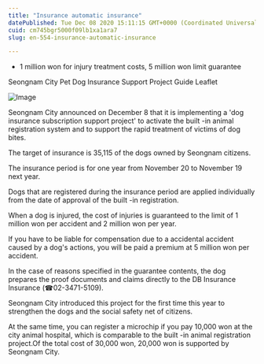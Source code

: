 ```yaml
---
title: "Insurance automatic insurance"
datePublished: Tue Dec 08 2020 15:11:15 GMT+0000 (Coordinated Universal Time)
cuid: cm745bgr5000f09lb1xa1ara7
slug: en-554-insurance-automatic-insurance

---
```



- 1 million won for injury treatment costs, 5 million won limit guarantee

Seongnam City Pet Dog Insurance Support Project Guide Leaflet

![Image](https://cdn.hashnode.com/res/hashnode/image/upload/v1739499881553/1a42d573-f901-4879-a096-f3cf54552a8a.jpeg)

Seongnam City announced on December 8 that it is implementing a 'dog insurance subscription support project' to activate the built -in animal registration system and to support the rapid treatment of victims of dog bites.

The target of insurance is 35,115 of the dogs owned by Seongnam citizens.

The insurance period is for one year from November 20 to November 19 next year.

Dogs that are registered during the insurance period are applied individually from the date of approval of the built -in registration.

When a dog is injured, the cost of injuries is guaranteed to the limit of 1 million won per accident and 2 million won per year.

If you have to be liable for compensation due to a accidental accident caused by a dog's actions, you will be paid a premium at 5 million won per accident.

In the case of reasons specified in the guarantee contents, the dog prepares the proof documents and claims directly to the DB Insurance Insurance (☎02-3471-5109).

Seongnam City introduced this project for the first time this year to strengthen the dogs and the social safety net of citizens.

At the same time, you can register a microchip if you pay 10,000 won at the city animal hospital, which is comparable to the built -in animal registration project.Of the total cost of 30,000 won, 20,000 won is supported by Seongnam City.